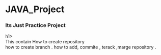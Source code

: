 # JAVA_Project
<h3>Its Just Practice Project</h3>h1><br>
This contain How to create repository <br> 
how to create branch .
how to add, commite , terack ,marge repository .
